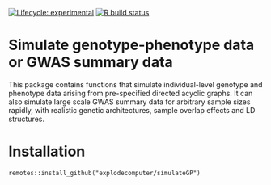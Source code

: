 <!-- badges: start -->
[![Lifecycle:
experimental](https://img.shields.io/badge/lifecycle-experimental-orange.svg)](https://www.tidyverse.org/lifecycle/#experimental)
[![R build status](https://github.com/explodecomputer/simulateGP/workflows/R-CMD-check/badge.svg)](https://github.com/explodecomputer/simulateGP/actions)
 <!-- badges: end -->

# Simulate genotype-phenotype data or GWAS summary data 

This package contains functions that simulate individual-level genotype and phenotype data arising from pre-specified directed acyclic graphs. It can also simulate large scale GWAS summary data for arbitrary sample sizes rapidly, with realistic genetic architectures, sample overlap effects and LD structures.

# Installation

```
remotes::install_github("explodecomputer/simulateGP")
```
